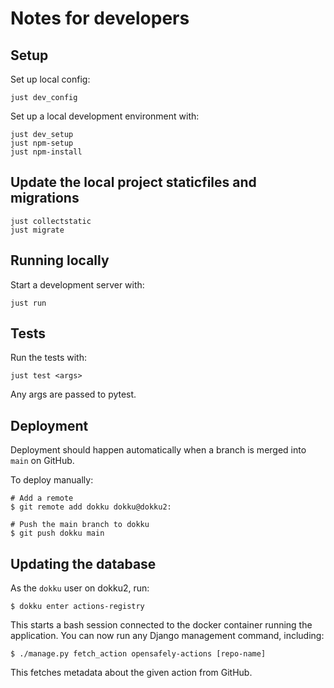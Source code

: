 # Notes for developers

## Setup
Set up local config:
```
just dev_config
```

Set up a local development environment with:

```
just dev_setup
just npm-setup
just npm-install
```

## Update the local project staticfiles and migrations
```
just collectstatic
just migrate
```

## Running locally

Start a development server with:

```
just run
```

## Tests

Run the tests with:

```
just test <args>
```

Any args are passed to pytest.

## Deployment

Deployment should happen automatically when a branch is merged into `main` on GitHub.

To deploy manually:

```
# Add a remote
$ git remote add dokku dokku@dokku2:

# Push the main branch to dokku
$ git push dokku main
```

## Updating the database

As the `dokku` user on dokku2, run:

    $ dokku enter actions-registry

This starts a bash session connected to the docker container running the application.
You can now run any Django management command, including:

    $ ./manage.py fetch_action opensafely-actions [repo-name]

This fetches metadata about the given action from GitHub.
